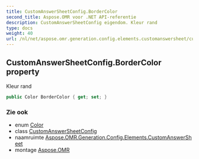 ```yaml
---
title: CustomAnswerSheetConfig.BorderColor
second_title: Aspose.OMR voor .NET API-referentie
description: CustomAnswerSheetConfig eigendom. Kleur rand
type: docs
weight: 40
url: /nl/net/aspose.omr.generation.config.elements.customanswersheet/customanswersheetconfig/bordercolor/
---
```

## CustomAnswerSheetConfig.BorderColor property

Kleur rand

```csharp
public Color BorderColor { get; set; }
```

### Zie ook

* enum [Color](../../../aspose.omr.generation/color/)
* class [CustomAnswerSheetConfig](../)
* naamruimte [Aspose.OMR.Generation.Config.Elements.CustomAnswerSheet](../../customanswersheetconfig/)
* montage [Aspose.OMR](../../../)


